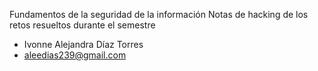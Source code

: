 Fundamentos de la seguridad de la información
Notas de hacking de los retos resueltos durante el semestre

- Ivonne Alejandra Díaz Torres
- aleedias239@gmail.com